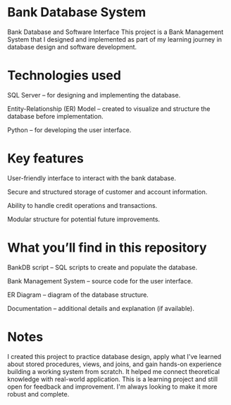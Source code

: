 # Bank Database System
Bank Database and Software Interface
This project is a Bank Management System that I designed and implemented as part of my learning journey in database design and software development.

# Technologies used
SQL Server – for designing and implementing the database.

Entity-Relationship (ER) Model – created to visualize and structure the database before implementation.

Python – for developing the user interface.

# Key features
User-friendly interface to interact with the bank database.

Secure and structured storage of customer and account information.

Ability to handle credit operations and transactions.

Modular structure for potential future improvements.

# What you’ll find in this repository
BankDB script – SQL scripts to create and populate the database.

Bank Management System – source code for the user interface.

ER Diagram – diagram of the database structure.

Documentation – additional details and explanation (if available).

# Notes
I created this project to practice database design, apply what I've learned about stored procedures, views, and joins, and gain hands-on experience building a working system from scratch. It helped me connect theoretical knowledge with real-world application.
This is a learning project and still open for feedback and improvement. I'm always looking to make it more robust and complete.
